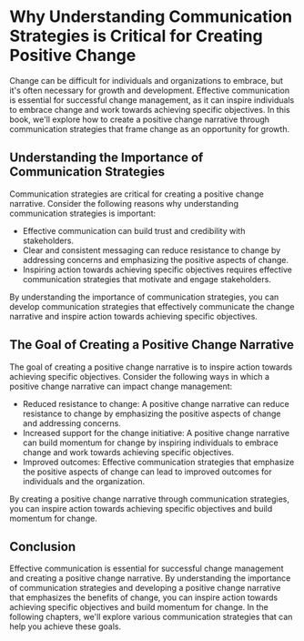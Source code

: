Why Understanding Communication Strategies is Critical for Creating Positive Change
============================================================================================================

Change can be difficult for individuals and organizations to embrace, but it's often necessary for growth and development. Effective communication is essential for successful change management, as it can inspire individuals to embrace change and work towards achieving specific objectives. In this book, we'll explore how to create a positive change narrative through communication strategies that frame change as an opportunity for growth.

Understanding the Importance of Communication Strategies
--------------------------------------------------------

Communication strategies are critical for creating a positive change narrative. Consider the following reasons why understanding communication strategies is important:

* Effective communication can build trust and credibility with stakeholders.
* Clear and consistent messaging can reduce resistance to change by addressing concerns and emphasizing the positive aspects of change.
* Inspiring action towards achieving specific objectives requires effective communication strategies that motivate and engage stakeholders.

By understanding the importance of communication strategies, you can develop communication strategies that effectively communicate the change narrative and inspire action towards achieving specific objectives.

The Goal of Creating a Positive Change Narrative
------------------------------------------------

The goal of creating a positive change narrative is to inspire action towards achieving specific objectives. Consider the following ways in which a positive change narrative can impact change management:

* Reduced resistance to change: A positive change narrative can reduce resistance to change by emphasizing the positive aspects of change and addressing concerns.
* Increased support for the change initiative: A positive change narrative can build momentum for change by inspiring individuals to embrace change and work towards achieving specific objectives.
* Improved outcomes: Effective communication strategies that emphasize the positive aspects of change can lead to improved outcomes for individuals and the organization.

By creating a positive change narrative through communication strategies, you can inspire action towards achieving specific objectives and build momentum for change.

Conclusion
----------

Effective communication is essential for successful change management and creating a positive change narrative. By understanding the importance of communication strategies and developing a positive change narrative that emphasizes the benefits of change, you can inspire action towards achieving specific objectives and build momentum for change. In the following chapters, we'll explore various communication strategies that can help you achieve these goals.

